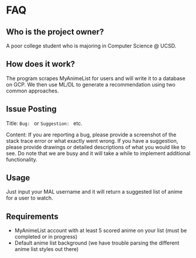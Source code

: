 # FAQ

## Who is the project owner?

A poor college student who is majoring in Computer Science @ UCSD.

## How does it work?

The program scrapes MyAnimeList for users and will write it to a database on GCP. We then use ML/DL to generate a recommendation using two common approaches.

## Issue Posting

Title: `Bug: ` or `Suggestion: ` etc.

Content: If you are reporting a bug, please provide a screenshot of the stack trace error or what exactly went wrong. If you have a suggestion, please provide drawings or detailed descriptions of what you would like to see. Do note that we are busy and it will take a while to implement additional functionality.

## Usage

Just input your MAL username and it will return a suggested list of anime for a user to watch.

## Requirements

- MyAnimeList account with at least 5 scored anime on your list (must be completed or in progress)
- Default anime list background (we have trouble parsing the different anime list styles out there)
